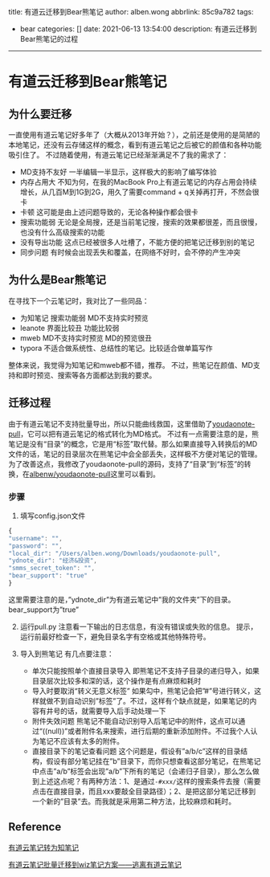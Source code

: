 title: 有道云迁移到Bear熊笔记
author: alben.wong
abbrlink: 85c9a782
tags:
  - bear
categories: []
date: 2021-06-13 13:54:00
description: 有道云迁移到Bear熊笔记的过程
---
# 有道云迁移到Bear熊笔记

## 为什么要迁移
一直使用有道云笔记好多年了（大概从2013年开始？），之前还是使用的是简陋的本地笔记，还没有云存储这样的概念，看到有道云笔记之后被它的颜值和各种功能吸引住了。
不过随着使用，有道云笔记已经渐渐满足不了我的需求了：
- MD支持不友好
一半编辑一半显示，这样极大的影响了编写体验
- 内存占用大
不知为何，在我的MacBook Pro上有道云笔记的内存占用会持续增长，从几百M到1G到2G，用久了需要command + q关掉再打开，不然会很卡
- 卡顿
这可能是由上述问题导致的，无论各种操作都会很卡
- 搜索功能弱
无论是全局搜，还是当前笔记搜，搜索的效果都很差，而且很慢，也没有什么高级搜索的功能
- 没有导出功能
这点已经被很多人吐槽了，不能方便的把笔记迁移到别的笔记
- 同步问题
有时候会出现丢失和覆盖，在网络不好时，会不停的产生冲突

## 为什么是Bear熊笔记
在寻找下一个云笔记时，我对比了一些同品：
- 为知笔记
搜索功能弱
MD不支持实时预览
- leanote
界面比较丑
功能比较弱
- mweb
MD不支持实时预览
MD的预览很丑
- typora
不适合做系统性、总结性的笔记。比较适合做单篇写作

整体来说，我觉得为知笔记和mweb都不错，推荐。
不过，熊笔记在颜值、MD支持和即时预览、搜索等各方面都达到我的要求。


## 迁移过程
由于有道云笔记不支持批量导出，所以只能曲线救国，这里借助了[youdaonote-pull](https://github.com/DeppWang/youdaonote-pull)，它可以把有道云笔记的格式转化为MD格式。
不过有一点需要注意的是，熊笔记是没有“目录”的概念，它是用“标签”取代替。那么如果直接导入转换后的MD文件的话，笔记的目录层次在熊笔记中会全部丢失，这样极不方便对笔记的管理。
为了改善这点，我修改了youdaonote-pull的源码，支持了“目录”到“标签”的转换，在[albenw/youdaonote-pull](https://github.com/albenw/youdaonote-pull/tree/feature/bear_support)这里可以看到。

### 步骤
1. 填写config.json文件
```javascript
{
"username": "",
"password": "",
"local_dir": "/Users/alben.wong/Downloads/youdaonote-pull",
"ydnote_dir": "经济&投资",
"smms_secret_token": "",
"bear_support": "true"
}
```
这里需要注意的是，”ydnote_dir”为有道云笔记中”我的文件夹”下的目录。
bear_support为”true”

2. 运行pull.py
注意看一下输出的日志信息，有没有错误或失败的信息。
提示，运行前最好检查一下，避免目录名字有空格或其他特殊符号。

3. 导入到熊笔记
有几点要注意：
	- 单次只能按照单个直接目录导入
	即熊笔记不支持子目录的递归导入，如果目录层次比较多和深的话，这个操作是有点麻烦和耗时
	- 导入时要取消“转义无意义标签”
	如果勾中，熊笔记会把”#”号进行转义，这样就做不到自动识别”标签”了。不过，这样有个缺点就是，如果笔记的内容有井号的话，就需要导入后手动处理一下
	- 附件失效问题
	熊笔记不能自动识别导入后笔记中的附件，这点可以通过“((null))”或者附件名来搜索，进行后期的重新添加附件。不过我个人认为笔记不应该有太多的附件。
	- 直接目录下的笔记查看问题
	这个问题是，假设有”a/b/c”这样的目录结构，假设有部分笔记挂在”b”目录下，而你只想查看这部分笔记，在熊笔记中点击”a/b”标签会出现”a/b”下所有的笔记（会递归子目录），那么怎么做到上述这点呢？有两种方法：1、是通过`-#xxx/`这样的搜索条件去搜（需要点击在直接目录，而且xxx要敲全目录路径）；2、是把这部分笔记迁移到一个新的”目录”去。而我就是采用第二种方法，比较麻烦和耗时。


## Reference
[有道云笔记转为知笔记](https://github.com/ttttmr/YoudaoNote_to_WizNote)

[有道云笔记批量迁移到wiz笔记方案——逃离有道云笔记](https://imshuai.com/emigrate-from-youdao-note)

